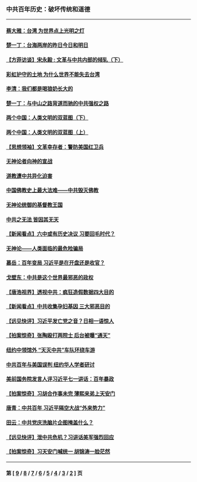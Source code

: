 ### 中共百年历史：破坏传统和道德
---
#### [蔡大雅：台湾 为世界点上光明之灯](../../pages/nf1176114/n13531530.md?03130430) 
#### [楚一丁：台海两岸的昨日今日和明日](../../pages/nf1176114/n13531468.md?03130430) 
#### [【方菲访谈】宋永毅 : 文革与中共内部的倾轧（下）](../../pages/nf1176114/n13486836.md?03130430) 
#### [彩虹护守的土地 为什么世界不能失去台湾](../../pages/nf1176114/n13476849.md?03130430) 
#### [李清：我们都是喝狼奶长大的](../../pages/nf1176114/n13471478.md?03130430) 
#### [楚一丁：与中山之路背道而驰的中共强权之路](../../pages/nf1176114/n13437270.md?03130430) 
#### [两个中国：人类文明的双蓝图（下）](../../pages/nf1176114/n13423132.md?03130430) 
#### [两个中国：人类文明的双蓝图（上）](../../pages/nf1176114/n13422687.md?03130430) 
#### [【思想领袖】文革幸存者：警防美国红卫兵](../../pages/nf1176114/n13339289.md?03130430) 
#### [无神论者向神的宣战](../../pages/nf1176114/n13281535.md?03130430) 
#### [道教遭中共异化迫害](../../pages/nf1176114/n13281463.md?03130430) 
#### [中国佛教史上最大法难——中共毁灭佛教](../../pages/nf1176114/n13281397.md?03130430) 
#### [无神论统御的基督教王国](../../pages/nf1176114/n13281280.md?03130430) 
#### [中共之无法 皆因其无天](../../pages/nf1176114/n13281088.md?03130430) 
#### [【新闻看点】六中或有历史决议 习要回毛时代？](../../pages/nf1176114/n13222895.md?03130430) 
#### [无神论——人类面临的最危险骗局](../../pages/nf1176114/n13196137.md?03130430) 
#### [慕岳：百年变局 习近平是在开盘还是收官？](../../pages/nf1176114/n13206516.md?03130430) 
#### [戈壁东：中共是这个世界最邪恶的政权](../../pages/nf1176114/n13085641.md?03130430) 
#### [【唐浩视界】透视中共：疯狂造假数据四大目的](../../pages/nf1176114/n13080590.md?03130430) 
#### [【新闻看点】中共收集孕妇基因 三大邪恶目的](../../pages/nf1176114/n13077182.md?03130430) 
#### [【远见快评】习近平发亡党之音？日相一语惊人](../../pages/nf1176114/n13074809.md?03130430) 
#### [【拍案惊奇】张陶殴打两院士 后台被曝“通天”](../../pages/nf1176114/n13070496.md?03130430) 
#### [纽约中领馆外 “天灭中共”车队环绕车游](../../pages/nf1176114/n13070693.md?03130430) 
#### [中共百年与美国误判 纽约华人学者研讨](../../pages/nf1176114/n13067969.md?03130430) 
#### [美前国务院发言人评习近平七一讲话：百年暴政](../../pages/nf1176114/n13066986.md?03130430) 
#### [【拍案惊奇】习胡合作事未完 薄熙来弟上天安门](../../pages/nf1176114/n13065867.md?03130430) 
#### [唐青：中共百年 习近平隔空大战“外来势力”](../../pages/nf1176114/n13065976.md?03130430) 
#### [田云：中共党庆洗脑片企图掩盖什么？](../../pages/nf1176114/n13064395.md?03130430) 
#### [【远见快评】泄中共危机？习讲话美军强烈回应](../../pages/nf1176114/n13064269.md?03130430) 
#### [【拍案惊奇】习天安门喊统一 胡锦涛一脸茫然](../../pages/nf1176114/n13063233.md?03130430) 

---
#### 第 [ [9](./9.md?03130430) / [8](./8.md?03130430) / [7](./7.md?03130430) / [6](./6.md?03130430) / [5](./5.md?03130430) / [4](./4.md?03130430) / [3](./3.md?03130430) / [2](./2.md?03130430) ] 页
